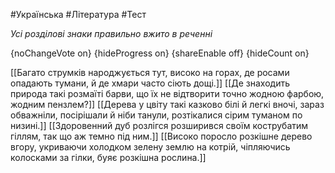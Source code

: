#Українська #Література #Тест

*Усі розділові знаки правильно вжито в реченні*

{noChangeVote on}
{hideProgress on}
{shareEnable off}
{hideCount on}

[[Багато струмків народжується тут, високо на горах, де росами опадають тумани, й де хмари часто сіють дощі.]]
[[Де знаходить природа такі розмаїті барви, що їх не відтворити точно жодною фарбою, жодним пензлем?]]
[[Дерева у цвіту такі казково білі й легкі вночі, зараз обважніли, посірішали й ніби танули, розтікалися сірим туманом по низині.]]
[[Здоровенний дуб розлігся розширився своїм кострубатим гіллям, так що аж темно під ним.]]
[[Високо поросло розкішне дерево вгору, укриваючи холодком зелену землю на котрій, чіпляючись колосками за гілки, буяє розкішна рослина.]]
